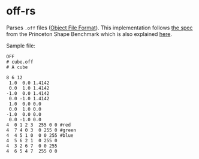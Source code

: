 off-rs
===

Parses `.off` files ([Object File Format](https://en.wikipedia.org/wiki/OFF_(file_format))).
This implementation follows [the spec](https://shape.cs.princeton.edu/benchmark/documentation/off_format.html) from the Princeton Shape Benchmark which is also explained [here](https://people.sc.fsu.edu/~jburkardt/data/off/off.html).

Sample file:

```off
OFF
# cube.off
# A cube

8 6 12
 1.0  0.0 1.4142
 0.0  1.0 1.4142
-1.0  0.0 1.4142
 0.0 -1.0 1.4142
 1.0  0.0 0.0
 0.0  1.0 0.0
-1.0  0.0 0.0
 0.0 -1.0 0.0
4  0 1 2 3  255 0 0 #red
4  7 4 0 3  0 255 0 #green
4  4 5 1 0  0 0 255 #blue
4  5 6 2 1  0 255 0
4  3 2 6 7  0 0 255
4  6 5 4 7  255 0 0
```
